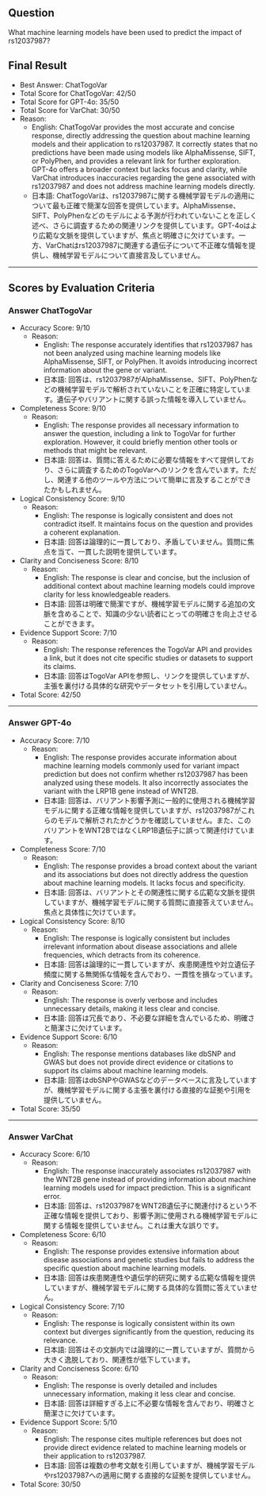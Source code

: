 ## Question

What machine learning models have been used to predict the impact of rs12037987?

## Final Result

- Best Answer: ChatTogoVar
- Total Score for ChatTogoVar: 42/50
- Total Score for GPT-4o: 35/50
- Total Score for VarChat: 30/50
- Reason:
  - English: ChatTogoVar provides the most accurate and concise response, directly addressing the question about machine learning models and their application to rs12037987. It correctly states that no predictions have been made using models like AlphaMissense, SIFT, or PolyPhen, and provides a relevant link for further exploration. GPT-4o offers a broader context but lacks focus and clarity, while VarChat introduces inaccuracies regarding the gene associated with rs12037987 and does not address machine learning models directly.
  - 日本語: ChatTogoVarは、rs12037987に関する機械学習モデルの適用について最も正確で簡潔な回答を提供しています。AlphaMissense、SIFT、PolyPhenなどのモデルによる予測が行われていないことを正しく述べ、さらに調査するための関連リンクを提供しています。GPT-4oはより広範な文脈を提供していますが、焦点と明確さに欠けています。一方、VarChatはrs12037987に関連する遺伝子について不正確な情報を提供し、機械学習モデルについて直接言及していません。

---

## Scores by Evaluation Criteria

### Answer ChatTogoVar
- Accuracy Score: 9/10
  - Reason: 
    - English: The response accurately identifies that rs12037987 has not been analyzed using machine learning models like AlphaMissense, SIFT, or PolyPhen. It avoids introducing incorrect information about the gene or variant.
    - 日本語: 回答は、rs12037987がAlphaMissense、SIFT、PolyPhenなどの機械学習モデルで解析されていないことを正確に特定しています。遺伝子やバリアントに関する誤った情報を導入していません。
- Completeness Score: 9/10
  - Reason: 
    - English: The response provides all necessary information to answer the question, including a link to TogoVar for further exploration. However, it could briefly mention other tools or methods that might be relevant.
    - 日本語: 回答は、質問に答えるために必要な情報をすべて提供しており、さらに調査するためのTogoVarへのリンクを含んでいます。ただし、関連する他のツールや方法について簡単に言及することができたかもしれません。
- Logical Consistency Score: 9/10
  - Reason: 
    - English: The response is logically consistent and does not contradict itself. It maintains focus on the question and provides a coherent explanation.
    - 日本語: 回答は論理的に一貫しており、矛盾していません。質問に焦点を当て、一貫した説明を提供しています。
- Clarity and Conciseness Score: 8/10
  - Reason: 
    - English: The response is clear and concise, but the inclusion of additional context about machine learning models could improve clarity for less knowledgeable readers.
    - 日本語: 回答は明確で簡潔ですが、機械学習モデルに関する追加の文脈を含めることで、知識の少ない読者にとっての明確さを向上させることができます。
- Evidence Support Score: 7/10
  - Reason: 
    - English: The response references the TogoVar API and provides a link, but it does not cite specific studies or datasets to support its claims.
    - 日本語: 回答はTogoVar APIを参照し、リンクを提供していますが、主張を裏付ける具体的な研究やデータセットを引用していません。
- Total Score: 42/50

---

### Answer GPT-4o
- Accuracy Score: 7/10
  - Reason: 
    - English: The response provides accurate information about machine learning models commonly used for variant impact prediction but does not confirm whether rs12037987 has been analyzed using these models. It also incorrectly associates the variant with the LRP1B gene instead of WNT2B.
    - 日本語: 回答は、バリアント影響予測に一般的に使用される機械学習モデルに関する正確な情報を提供していますが、rs12037987がこれらのモデルで解析されたかどうかを確認していません。また、このバリアントをWNT2BではなくLRP1B遺伝子に誤って関連付けています。
- Completeness Score: 7/10
  - Reason: 
    - English: The response provides a broad context about the variant and its associations but does not directly address the question about machine learning models. It lacks focus and specificity.
    - 日本語: 回答は、バリアントとその関連性に関する広範な文脈を提供していますが、機械学習モデルに関する質問に直接答えていません。焦点と具体性に欠けています。
- Logical Consistency Score: 8/10
  - Reason: 
    - English: The response is logically consistent but includes irrelevant information about disease associations and allele frequencies, which detracts from its coherence.
    - 日本語: 回答は論理的に一貫していますが、疾患関連性や対立遺伝子頻度に関する無関係な情報を含んでおり、一貫性を損なっています。
- Clarity and Conciseness Score: 7/10
  - Reason: 
    - English: The response is overly verbose and includes unnecessary details, making it less clear and concise.
    - 日本語: 回答は冗長であり、不必要な詳細を含んでいるため、明確さと簡潔さに欠けています。
- Evidence Support Score: 6/10
  - Reason: 
    - English: The response mentions databases like dbSNP and GWAS but does not provide direct evidence or citations to support its claims about machine learning models.
    - 日本語: 回答はdbSNPやGWASなどのデータベースに言及していますが、機械学習モデルに関する主張を裏付ける直接的な証拠や引用を提供していません。
- Total Score: 35/50

---

### Answer VarChat
- Accuracy Score: 6/10
  - Reason: 
    - English: The response inaccurately associates rs12037987 with the WNT2B gene instead of providing information about machine learning models used for impact prediction. This is a significant error.
    - 日本語: 回答は、rs12037987をWNT2B遺伝子に関連付けるという不正確な情報を提供しており、影響予測に使用される機械学習モデルに関する情報を提供していません。これは重大な誤りです。
- Completeness Score: 6/10
  - Reason: 
    - English: The response provides extensive information about disease associations and genetic studies but fails to address the specific question about machine learning models.
    - 日本語: 回答は疾患関連性や遺伝学的研究に関する広範な情報を提供していますが、機械学習モデルに関する具体的な質問に答えていません。
- Logical Consistency Score: 7/10
  - Reason: 
    - English: The response is logically consistent within its own context but diverges significantly from the question, reducing its relevance.
    - 日本語: 回答はその文脈内では論理的に一貫していますが、質問から大きく逸脱しており、関連性が低下しています。
- Clarity and Conciseness Score: 6/10
  - Reason: 
    - English: The response is overly detailed and includes unnecessary information, making it less clear and concise.
    - 日本語: 回答は詳細すぎる上に不必要な情報を含んでおり、明確さと簡潔さに欠けています。
- Evidence Support Score: 5/10
  - Reason: 
    - English: The response cites multiple references but does not provide direct evidence related to machine learning models or their application to rs12037987.
    - 日本語: 回答は複数の参考文献を引用していますが、機械学習モデルやrs12037987への適用に関する直接的な証拠を提供していません。
- Total Score: 30/50